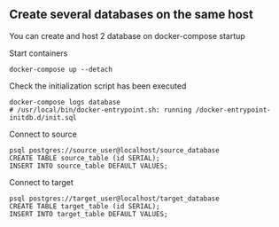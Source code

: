 ## Create several databases on the same host
You can create and host 2 database on docker-compose startup

Start containers
````shell
docker-compose up --detach
````

Check the initialization script has been executed
````shell
docker-compose logs database
# /usr/local/bin/docker-entrypoint.sh: running /docker-entrypoint-initdb.d/init.sql
````

Connect to source
````shell
psql postgres://source_user@localhost/source_database
CREATE TABLE source_table (id SERIAL);
INSERT INTO source_table DEFAULT VALUES;
````

Connect to target
````shell
psql postgres://target_user@localhost/target_database
CREATE TABLE target_table (id SERIAL);
INSERT INTO target_table DEFAULT VALUES;
````
